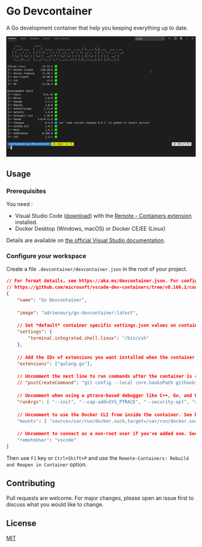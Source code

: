 # Go Devcontainer

A Go development container that help you keeping everything up to date.

![Demo](demo.gif)

## Usage

### Prerequisites

You need :
- Visual Studio Code ([download](https://code.visualstudio.com/)) with the [Remote - Containers extension](https://marketplace.visualstudio.com/items?itemName=ms-vscode-remote.remote-containers) installed.
- Docker Desktop (Windows, macOS) or Docker CE/EE (Linux)

Details are available on [the official Visual Studio documentation](https://code.visualstudio.com/docs/remote/containers#_getting-started).

### Configure your workspace

Create a file `.devcontainer/devcontainer.json` in the root of your project.

```json
// For format details, see https://aka.ms/devcontainer.json. For config options, see the README at:
// https://github.com/microsoft/vscode-dev-containers/tree/v0.166.1/containers/docker-existing-dockerfile
{
	"name": "Go Devcontainer",

    "image": "adrienaury/go-devcontainer:latest",

	// Set *default* container specific settings.json values on container create.
	"settings": { 
		"terminal.integrated.shell.linux": "/bin/zsh"
	},

	// Add the IDs of extensions you want installed when the container is created.
	"extensions": ["golang.go"],

	// Uncomment the next line to run commands after the container is created.
	// "postCreateCommand": "git config --local core.hooksPath githooks",

	// Uncomment when using a ptrace-based debugger like C++, Go, and Rust
	"runArgs": [ "--init", "--cap-add=SYS_PTRACE", "--security-opt", "seccomp=unconfined" ],

	// Uncomment to use the Docker CLI from inside the container. See https://aka.ms/vscode-remote/samples/docker-from-docker.
	"mounts": [ "source=/var/run/docker.sock,target=/var/run/docker.sock,type=bind" ],

	// Uncomment to connect as a non-root user if you've added one. See https://aka.ms/vscode-remote/containers/non-root.
	"remoteUser": "vscode"
}
```

Then use `F1` key or `Ctrl+Shift+P` and use the `Remote-Containers: Rebuild and Reopen in Container` option.

## Contributing

Pull requests are welcome. For major changes, please open an issue first to discuss what you would like to change.

## License

[MIT](https://choosealicense.com/licenses/mit/)
